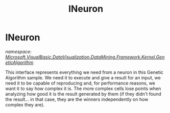 ﻿---
title: INeuron
---

# INeuron
_namespace: [Microsoft.VisualBasic.DataVisualization.DataMining.Framework.Kernel.GeneticAlgorithm](N-Microsoft.VisualBasic.DataVisualization.DataMining.Framework.Kernel.GeneticAlgorithm.html)_

This interface represents everything we need from a neuron in this
 Genetic Algorithm sample. We need it to execute and give a result
 for an input, we need it to be capable of reproducing and, for
 performance reasons, we want it to say how complex it is. The
 more complex cells lose points when analyzing how good it is the
 result generated by them (if they didn't found the result... in that
 case, they are the winners independently on how complex they are).




